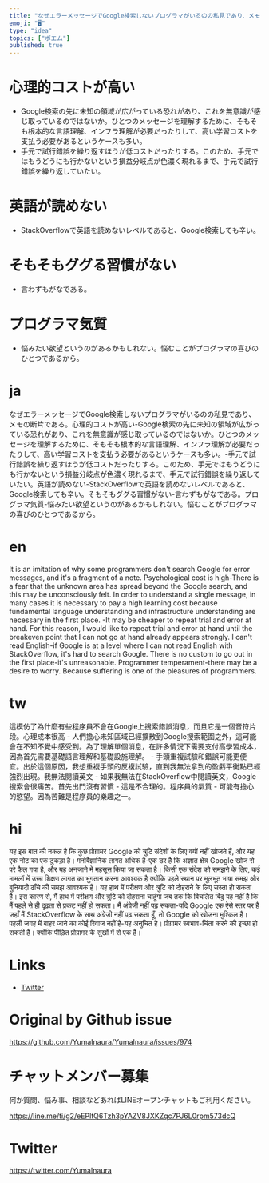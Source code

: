 ```yaml
---
title: "なぜエラーメッセージでGoogle検索しないプログラマがいるのの私見であり、メモの断片である。"
emoji: "🖥"
type: "idea"
topics: ["ポエム"]
published: true
---
```



# 心理的コストが高い

- Google検索の先に未知の領域が広がっている恐れがあり、これを無意識が感じ取っているのではないか。ひとつのメッセージを理解するために、そもそも根本的な言語理解、インフラ理解が必要だったりして、高い学習コストを支払う必要があるというケースも多い。
- 手元で試行錯誤を繰り返すほうが低コストだったりする。このため、手元ではもうどうにも行かないという損益分岐点が色濃く現れるまで、手元で試行錯誤を繰り返していたい。

# 英語が読めない

- StackOverflowで英語を読めないレベルであると、Google検索しても辛い。

# そもそもググる習慣がない

- 言わずもがなである。

# プログラマ気質

- 悩みたい欲望というのがあるかもしれない。悩むことがプログラマの喜びのひとつであるから。


# ja

なぜエラーメッセージでGoogle検索しないプログラマがいるのの私見であり、メモの断片である。心理的コストが高い-Google検索の先に未知の領域が広がっている恐れがあり、これを無意識が感じ取っているのではないか。ひとつのメッセージを理解するために、そもそも根本的な言語理解、インフラ理解が必要だったりして、高い学習コストを支払う必要があるというケースも多い。-手元で試行錯誤を繰り返すほうが低コストだったりする。このため、手元ではもうどうにも行かないという損益分岐点が色濃く現れるまで、手元で試行錯誤を繰り返していたい。英語が読めない-StackOverflowで英語を読めないレベルであると、Google検索しても辛い。そもそもググる習慣がない-言わずもがなである。プログラマ気質-悩みたい欲望というのがあるかもしれない。悩むことがプログラマの喜びのひとつであるから。


# en

It is an imitation of why some programmers don't search Google for error messages, and it's a fragment of a note. Psychological cost is high-There is a fear that the unknown area has spread beyond the Google search, and this may be unconsciously felt. In order to understand a single message, in many cases it is necessary to pay a high learning cost because fundamental language understanding and infrastructure understanding are necessary in the first place. -It may be cheaper to repeat trial and error at hand. For this reason, I would like to repeat trial and error at hand until the breakeven point that I can not go at hand already appears strongly. I can't read English-if Google is at a level where I can not read English with StackOverflow, it's hard to search Google. There is no custom to go out in the first place-it's unreasonable. Programmer temperament-there may be a desire to worry. Because suffering is one of the pleasures of programmers.

# tw

這模仿了為什麼有些程序員不會在Google上搜索錯誤消息，而且它是一個音符片段。心理成本很高 - 人們擔心未知區域已經擴散到Google搜索範圍之外，這可能會在不知不覺中感受到。為了理解單個消息，在許多情況下需要支付高學習成本，因為首先需要基礎語言理解和基礎設施理解。 - 手頭重複試驗和錯誤可能更便宜。出於這個原因，我想重複手頭的反複試驗，直到我無法拿到的盈虧平衡點已經強烈出現。我無法閱讀英文 - 如果我無法在StackOverflow中閱讀英文，Google搜索會很痛苦。首先出門沒有習慣 - 這是不合理的。程序員的氣質 - 可能有擔心的慾望。因為苦難是程序員的樂趣之一。

# hi

यह इस बात की नकल है कि कुछ प्रोग्रामर Google को त्रुटि संदेशों के लिए क्यों नहीं खोजते हैं, और यह एक नोट का एक टुकड़ा है। मनोवैज्ञानिक लागत अधिक है-एक डर है कि अज्ञात क्षेत्र Google खोज से परे फैल गया है, और यह अनजाने में महसूस किया जा सकता है। किसी एक संदेश को समझने के लिए, कई मामलों में उच्च शिक्षण लागत का भुगतान करना आवश्यक है क्योंकि पहले स्थान पर मूलभूत भाषा समझ और बुनियादी ढाँचे की समझ आवश्यक है। यह हाथ में परीक्षण और त्रुटि को दोहराने के लिए सस्ता हो सकता है। इस कारण से, मैं हाथ में परीक्षण और त्रुटि को दोहराना चाहूंगा जब तक कि विचलित बिंदु यह नहीं है कि मैं पहले से ही दृढ़ता से प्रकट नहीं हो सकता। मैं अंग्रेजी नहीं पढ़ सकता-यदि Google एक ऐसे स्तर पर है जहाँ मैं StackOverflow के साथ अंग्रेजी नहीं पढ़ सकता हूँ, तो Google को खोजना मुश्किल है। पहली जगह में बाहर जाने का कोई रिवाज नहीं है-यह अनुचित है। प्रोग्रामर स्वभाव-चिंता करने की इच्छा हो सकती है। क्योंकि पीड़ित प्रोग्रामर के सुखों में से एक है।

# Links

- [Twitter](https://twitter.com/YumaInaura/status/1111388414589304834)


# Original by Github issue

https://github.com/YumaInaura/YumaInaura/issues/974








<!-- Update From Qiita API -->

# チャットメンバー募集


何か質問、悩み事、相談などあればLINEオープンチャットもご利用ください。

https://line.me/ti/g2/eEPltQ6Tzh3pYAZV8JXKZqc7PJ6L0rpm573dcQ





# Twitter


https://twitter.com/YumaInaura


<!-- Update From Qiita API -->


